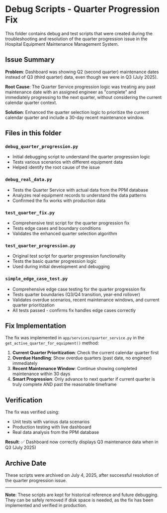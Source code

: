 # Debug Scripts - Quarter Progression Fix

This folder contains debug and test scripts that were created during the troubleshooting and resolution of the quarter progression issue in the Hospital Equipment Maintenance Management System.

## Issue Summary

**Problem**: Dashboard was showing Q2 (second quarter) maintenance dates instead of Q3 (third quarter) data, even though we were in Q3 (July 2025).

**Root Cause**: The Quarter Service progression logic was treating any past maintenance date with an assigned engineer as "complete" and immediately progressing to the next quarter, without considering the current calendar quarter context.

**Solution**: Enhanced the quarter selection logic to prioritize the current calendar quarter and include a 30-day recent maintenance window.

## Files in this folder

### `debug_quarter_progression.py`
- Initial debugging script to understand the quarter progression logic
- Tests various scenarios with different equipment data
- Helped identify the root cause of the issue

### `debug_real_data.py`
- Tests the Quarter Service with actual data from the PPM database
- Analyzes real equipment records to understand the data patterns
- Confirmed the fix works with production data

### `test_quarter_fix.py`
- Comprehensive test script for the quarter progression fix
- Tests edge cases and boundary conditions
- Validates the enhanced quarter selection algorithm

### `test_quarter_progression.py`
- Original test script for quarter progression functionality
- Tests the basic quarter progression logic
- Used during initial development and debugging

### `simple_edge_case_test.py`
- Comprehensive edge case testing for the quarter progression fix
- Tests quarter boundaries (Q3/Q4 transition, year-end rollover)
- Validates overdue scenarios, recent maintenance windows, and current quarter prioritization
- All tests passed - confirms fix handles edge cases correctly

## Fix Implementation

The fix was implemented in `app/services/quarter_service.py` in the `get_active_quarter_for_equipment()` method:

1. **Current Quarter Prioritization**: Check the current calendar quarter first
2. **Overdue Handling**: Show overdue quarters (past date, no engineer) immediately
3. **Recent Maintenance Window**: Continue showing completed maintenance within 30 days
4. **Smart Progression**: Only advance to next quarter if current quarter is truly complete AND past the reasonable timeframe

## Verification

The fix was verified using:
- Unit tests with various data scenarios
- Production testing with live dashboard
- Real data analysis from the PPM database

**Result**: ✅ Dashboard now correctly displays Q3 maintenance data when in Q3 (July 2025)

## Archive Date

These scripts were archived on July 4, 2025, after successful resolution of the quarter progression issue.

---

**Note**: These scripts are kept for historical reference and future debugging. They can be safely removed if disk space is needed, as the fix has been implemented and verified in production.
